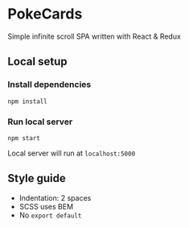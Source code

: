 # PokeCards
Simple infinite scroll SPA written with React & Redux

## Local setup

### Install dependencies
`npm install`

### Run local server
`npm start`

Local server will run at `localhost:5000`

## Style guide
- Indentation: 2 spaces
- SCSS uses BEM
- No `export default`
